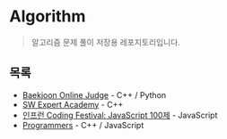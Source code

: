 # Algorithm
> 알고리즘 문제 풀이 저장용 레포지토리입니다.
## 목록
- [Baekjoon Online Judge](https://www.acmicpc.net/) - C++ / Python
- [SW Expert Academy](https://swexpertacademy.com/main/main.do) - C++
- [인프런 Coding Festival: JavaScript 100제](https://www.inflearn.com/course/%EC%A0%9C%EC%A3%BC%EC%BD%94%EB%94%A9-%EC%9E%90%EB%B0%94%EC%8A%A4%ED%81%AC%EB%A6%BD%ED%8A%B8-100%EC%A0%9C) - JavaScript
- [Programmers](https://programmers.co.kr/) - C++ / JavaScript
